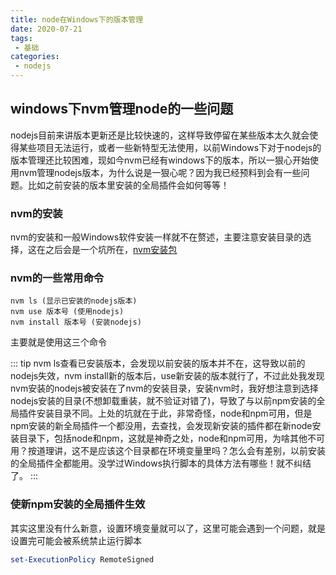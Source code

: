 ```yaml
---
title: node在Windows下的版本管理
date: 2020-07-21
tags:
 - 基础
categories:
 - nodejs
---
```


## windows下nvm管理node的一些问题

nodejs目前来讲版本更新还是比较快速的，这样导致停留在某些版本太久就会使得某些项目无法运行，或者一些新特型无法使用，以前Windows下对于nodejs的版本管理还比较困难，现如今nvm已经有windows下的版本，所以一狠心开始使用nvm管理nodejs版本，为什么说是一狠心呢？因为我已经预料到会有一些问题。比如之前安装的版本里安装的全局插件会如何等等！


### nvm的安装

nvm的安装和一般Windows软件安装一样就不在赘述，主要注意安装目录的选择，这在之后会是一个坑所在，[nvm安装包](https://github.com/coreybutler/nvm-windows/releases)

### nvm的一些常用命令

```
nvm ls (显示已安装的nodejs版本)
nvm use 版本号 (使用nodejs)
nvm install 版本号 (安装nodejs)
```

主要就是使用这三个命令

::: tip
nvm ls查看已安装版本，会发现以前安装的版本并不在，这导致以前的nodejs失效，nvm install新的版本后，use新安装的版本就行了，不过此处我发现nvm安装的nodejs被安装在了nvm的安装目录，安装nvm时，我好想注意到选择nodejs安装的目录(不想卸载重装，就不验证对错了)，导致了与以前npm安装的全局插件安装目录不同。上处的坑就在于此，非常奇怪，node和npm可用，但是npm安装的新全局插件一个都没用，去查找，会发现新安装的插件都在新node安装目录下，包括node和npm，这就是神奇之处，node和npm可用，为啥其他不可用？按道理讲，这不是应该这个目录都在环境变量里吗？怎么会有差别，以前安装的全局插件全都能用。没学过Windows执行脚本的具体方法有哪些！就不纠结了。
:::

### 使新npm安装的全局插件生效

其实这里没有什么新意，设置环境变量就可以了，这里可能会遇到一个问题，就是设置完可能会被系统禁止运行脚本

```powershell
set-ExecutionPolicy RemoteSigned
```